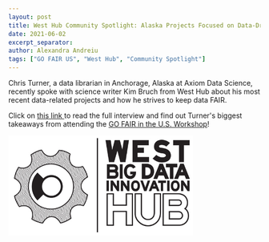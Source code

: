 ```yaml
---
layout: post
title: West Hub Community Spotlight: Alaska Projects Focused on Data-Driven Environmental Systems
date: 2021-06-02
excerpt_separator: 
author: Alexandra Andreiu
tags: ["GO FAIR US", "West Hub", "Community Spotlight"]
---
```


Chris Turner, a data librarian in Anchorage, Alaska at Axiom Data Science, recently spoke with science writer Kim Bruch from West Hub about his most recent data-related projects and how he strives to keep data FAIR. 

Click on <a href = "https://westbigdatahub.org/news/alaska_axiom/"> this link </a> to read the full interview and find out Turner's biggest takeaways from attending the <a href = "https://www.go-fair.org/events/workshop-advancing-fair-and-go-fair-in-the-us/">GO FAIR in the U.S. Workshop</a>!

<img src="/assets/img/west-big-data-hub-logo.jpeg" height="200" /><br>
